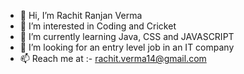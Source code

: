 - 👋 Hi, I’m Rachit Ranjan Verma
- 👀 I’m interested in Coding and Cricket
- 🌱 I’m currently learning Java, CSS and JAVASCRIPT
- 💞️ I’m looking for an entry level job in an IT company
- 📫 Reach me at :- rachit.verma14@gmail.com

<!---
Rachit1402/Rachit1402 is a ✨ special ✨ repository because its `README.md` (this file) appears on your GitHub profile.
You can click the Preview link to take a look at your changes.
--->
